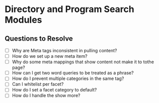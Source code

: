 # Directory and Program Search Modules

## Questions to Resolve

- [ ] Why are Meta tags inconsistent in pulling content?
- [ ] How do we set up a new meta item?
- [ ] Why do some meta mappings that show content not make it to tothe page?
- [ ] How can I get two word queries to be treated as a phrase?
- [ ] How do I prevent multiple categories in the same tag?
- [ ] Can I whitelist per facet?
- [ ] How do I set a facet category to default?
- [ ] How do I handle the show more?
